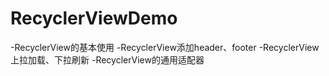 # RecyclerViewDemo

-RecyclerView的基本使用
-RecyclerView添加header、footer
-RecyclerView上拉加载、下拉刷新
-RecyclerView的通用适配器
